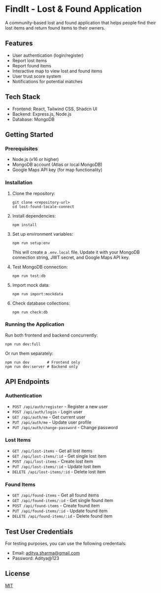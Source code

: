 # FindIt - Lost & Found Application

A community-based lost and found application that helps people find their lost items and return found items to their owners.

## Features

- User authentication (login/register)
- Report lost items
- Report found items
- Interactive map to view lost and found items
- User trust score system
- Notifications for potential matches

## Tech Stack

- Frontend: React, Tailwind CSS, Shadcn UI
- Backend: Express.js, Node.js
- Database: MongoDB

## Getting Started

### Prerequisites

- Node.js (v16 or higher)
- MongoDB account (Atlas or local MongoDB)
- Google Maps API key (for map functionality)

### Installation

1. Clone the repository:
   ```
   git clone <repository-url>
   cd lost-found-locale-connect
   ```

2. Install dependencies:
   ```
   npm install
   ```

3. Set up environment variables:
   ```
   npm run setup:env
   ```
   This will create a `.env.local` file. Update it with your MongoDB connection string, JWT secret, and Google Maps API key.

4. Test MongoDB connection:
   ```
   npm run test:db
   ```

5. Import mock data:
   ```
   npm run import:mockdata
   ```

6. Check database collections:
   ```
   npm run check:db
   ```

### Running the Application

Run both frontend and backend concurrently:
```
npm run dev:full
```

Or run them separately:
```
npm run dev        # Frontend only
npm run dev:server # Backend only
```

## API Endpoints

### Authentication
- `POST /api/auth/register` - Register a new user
- `POST /api/auth/login` - Login user
- `GET /api/auth/me` - Get current user
- `PUT /api/auth/me` - Update user profile
- `PUT /api/auth/change-password` - Change password

### Lost Items
- `GET /api/lost-items` - Get all lost items
- `GET /api/lost-items/:id` - Get single lost item
- `POST /api/lost-items` - Create lost item
- `PUT /api/lost-items/:id` - Update lost item
- `DELETE /api/lost-items/:id` - Delete lost item

### Found Items
- `GET /api/found-items` - Get all found items
- `GET /api/found-items/:id` - Get single found item
- `POST /api/found-items` - Create found item
- `PUT /api/found-items/:id` - Update found item
- `DELETE /api/found-items/:id` - Delete found item

## Test User Credentials

For testing purposes, you can use the following credentials:

- Email: aditya.sharma@gmail.com
- Password: Aditya@123

## License

[MIT](LICENSE) 